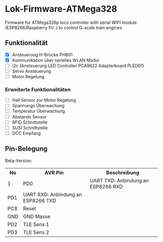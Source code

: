 # Lok-Firmware-ATMega328

Firmware for ATMega328p loco controller with serial WIFI module (ESP8266/Raspberry Pi/..) to control G-scale train engines

## Funktionalität

- [x] Ansteuerung H-Brücke PHB01
- [x] Kommunikation über serielles WLAN Modul
- [ ] i2c (Ansteuerung LED Controller PCA9622 Adapterboard PLED01)
- [ ] Servo Ansteuerung
- [ ] Motor Regelung

### Erweiterte Funktionalitäten
- [ ] Hall Sensor zur Motor Regelung
- [ ] Spannungs Überwachung
- [ ] Temperatur Überwachung
- [ ] Abstands Sensor
- [ ] RFID Schnittstelle
- [ ] SUSI Schnittstelle
- [ ] DCC Empfang

## Pin-Belegung 

Beta-Version:
<table class="wikitable sortable">

<tr>
<th> No </th>
<th> AVR Pin </th>
<th> Beschreibung </th></tr>
<tr>
<td> 1</td>
<td>  PD0</td>
<td> UART TXD: Anbindung an ESP8266 RXD </td></tr>
<tr>
<td> PD1</td>
<td> UART RXD: Anbindung an ESP8266 TXD </td></tr>
<tr>
<td> PC8</td>
<td> Reset
</td></tr>
<tr>
<td> GND  </td>
<td> GND Masse
</td></tr>
<tr>
<td> PD2 </td>
<td> TLE Sens 1
</td></tr>
<tr>
<td> PD3 </td>
<td> TLE Sens 2
</td></tr></table>
